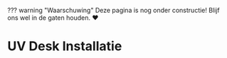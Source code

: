 ??? warning "Waarschuwing"
    Deze pagina is nog onder constructie! Blijf ons wel in de gaten houden. :heart:

# UV Desk Installatie

